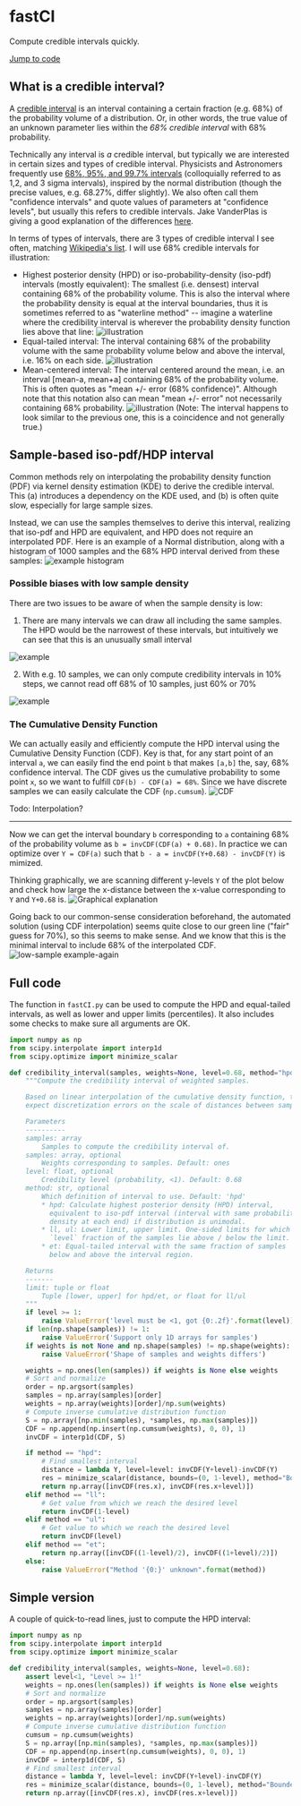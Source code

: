 # fastCI
Compute credible intervals quickly.

[Jump to code](https://github.com/Stefan-Heimersheim/fastCI/blob/main/README.md#full-code)

## What is a credible interval?
A [credible interval](https://en.wikipedia.org/wiki/Credible_interval) is an interval containing a certain fraction (e.g. 68%) of the probability volume of a distribution. Or, in other words, the true value of an unknown parameter lies within the _68% credible interval_ with 68% probability.

Technically any interval is _a_ credible interval, but typically we are interested in certain sizes and types of credible interval. Physicists and Astronomers frequently use [68%, 95%, and 99.7% intervals](https://en.wikipedia.org/wiki/68%E2%80%9395%E2%80%9399.7_rule) (colloquially referred to as 1,2, and 3 sigma intervals), inspired by the normal distribution (though the precise values, e.g. 68.27%, differ slightly). We also often call them "confidence intervals" and quote values of parameters at "confidence levels", but usually this refers to credible intervals. Jake VanderPlas is giving a good explanation of the differences [here](http://jakevdp.github.io/blog/2014/06/12/frequentism-and-bayesianism-3-confidence-credibility/).

In terms of types of intervals, there are 3 types of credible interval I see often, matching [Wikipedia's list](https://en.wikipedia.org/wiki/Credible_interval). I will use 68% credible intervals for illustration:
* Highest posterior density (HPD) or iso-probability-density (iso-pdf) intervals (mostly equivalent): The smallest (i.e. densest) interval containing 68% of the probability volume. This is also the interval where the probability density is equal at the interval boundaries, thus it is sometimes referred to as "waterline method" -- imagine a waterline where the credibility interval is wherever the probability density function lies above that line:
![illustration](illustrations/highest-probability-density-interval.png?raw=true)
* Equal-tailed interval: The interval containing 68% of the probability volume with the same probability volume below and above the interval, i.e. 16% on each side.
![illustration](illustrations/equal-tailed-interval.png?raw=true)
* Mean-centered interval: The interval centered around the mean, i.e. an interval [mean-a, mean+a] containing 68% of the probability volume. This is often quotes as "mean +/- error (68% confidence)". Although note that this notation also can mean "mean +/- error" not necessarily containing 68% probability.
![illustration](illustrations/mean-centered-interval.png?raw=true)
(Note: The interval happens to look similar to the previous one, this is a coincidence and not generally true.)

## Sample-based iso-pdf/HDP interval
Common methods rely on interpolating the probability density function (PDF) via kernel density estimation (KDE) to derive the credible interval. This (a) introduces a dependency on the KDE used, and (b) is often quite slow, especially for large sample sizes.

Instead, we can use the samples themselves to derive this interval, realizing that iso-pdf and HPD are equivalent, and HPD does not require an interpolated PDF. Here is an example of a Normal distribution, along with a histogram of 1000 samples and the 68% HPD interval derived from these samples:
![example histogram](illustrations/high_sample_example.png)

### Possible biases with low sample density
There are two issues to be aware of when the sample density is low:

1. There are many intervals we can draw all including the same samples. The HPD would be the narrowest of these intervals, but intuitively we can see that this is an unusually small interval

![example](illustrations/low_sample_example_1.png)

2. With e.g. 10 samples, we can only compute credibility intervals in 10% steps, we cannot read off 68% of 10 samples, just 60% or 70%

![example](illustrations/low_sample_example_2.png)


### The Cumulative Density Function
We can actually easily and efficiently compute the HPD interval using the Cumulative Density Function (CDF). Key is that, for any start point of an interval `a`, we can easily find the end point `b` that makes `[a,b]` the, say, 68% confidence interval. The CDF gives us the cumulative probability to some point `x`, so we want to fulfill `CDF(b) - CDF(a) = 68%`. Since we have discrete samples we can easily calculate the CDF (`np.cumsum`).
![CDF](illustrations/CDF_illustration.png)

Todo: Interpolation?

---

Now we can get the interval boundary `b` corresponding to `a` containing 68% of the probability volume as `b = invCDF(CDF(a) + 0.68)`. In practice we can optimize over `Y = CDF(a)` such that `b - a = invCDF(Y+0.68) - invCDF(Y)` is mimized.

Thinking graphically, we are scanning different y-levels `Y` of the plot below and check how large the x-distance between the x-value corresponding to `Y` and `Y+0.68` is.
![Graphical explanation](https://github.com/Stefan-Heimersheim/fastCI/blob/main/illustrations/CDF_distances.png?raw=true)

Going back to our common-sense consideration beforehand, the automated solution (using CDF interpolation) seems quite close to our green line ("fair" guess for 70%), so this seems to make sense. And we know that this is the minimal interval to include 68% of the interpolated CDF.
![low-sample example-again](https://github.com/Stefan-Heimersheim/fastCI/blob/main/illustrations/low_sample_again.png?raw=true)

## Full code
The function in `fastCI.py` can be used to compute the HPD and equal-tailed intervals, as well as lower and upper limits (percentiles). It also includes some checks to make sure all arguments are OK.
```python
import numpy as np
from scipy.interpolate import interp1d
from scipy.optimize import minimize_scalar

def credibility_interval(samples, weights=None, level=0.68, method="hpd"):
    """Compute the credibility interval of weighted samples.

    Based on linear interpolation of the cumulative density function, thus
    expect discretization errors on the scale of distances between samples.

    Parameters
    ----------
    samples: array
        Samples to compute the credibility interval of.
    samples: array, optional
        Weights corresponding to samples. Default: ones
    level: float, optional
        Credibility level (probability, <1). Default: 0.68
    method: str, optional
        Which definition of interval to use. Default: 'hpd'
        * hpd: Calculate highest posterior density (HPD) interval,
          equivalent to iso-pdf interval (interval with same probability
          density at each end) if distribution is unimodal.
        * ll, ul: Lower limit, upper limit. One-sided limits for which
          `level` fraction of the samples lie above / below the limit.
        * et: Equal-tailed interval with the same fraction of samples
          below and above the interval region.

    Returns
    -------
    limit: tuple or float
        Tuple [lower, upper] for hpd/et, or float for ll/ul
    """
    if level >= 1:
        raise ValueError('level must be <1, got {0:.2f}'.format(level))
    if len(np.shape(samples)) != 1:
        raise ValueError('Support only 1D arrays for samples')
    if weights is not None and np.shape(samples) != np.shape(weights):
        raise ValueError('Shape of samples and weights differs')

    weights = np.ones(len(samples)) if weights is None else weights
    # Sort and normalize
    order = np.argsort(samples)
    samples = np.array(samples)[order]
    weights = np.array(weights)[order]/np.sum(weights)
    # Compute inverse cumulative distribution function
    S = np.array([np.min(samples), *samples, np.max(samples)])
    CDF = np.append(np.insert(np.cumsum(weights), 0, 0), 1)
    invCDF = interp1d(CDF, S)

    if method == "hpd":
        # Find smallest interval
        distance = lambda Y, level=level: invCDF(Y+level)-invCDF(Y)
        res = minimize_scalar(distance, bounds=(0, 1-level), method="Bounded")
        return np.array([invCDF(res.x), invCDF(res.x+level)])
    elif method == "ll":
        # Get value from which we reach the desired level
        return invCDF(1-level)
    elif method == "ul":
        # Get value to which we reach the desired level
        return invCDF(level)
    elif method == "et":
        return np.array([invCDF((1-level)/2), invCDF((1+level)/2)])
    else:
        raise ValueError("Method '{0:}' unknown".format(method))
```

## Simple version
A couple of quick-to-read lines, just to compute the HPD interval:
```python
import numpy as np
from scipy.interpolate import interp1d
from scipy.optimize import minimize_scalar

def credibility_interval(samples, weights=None, level=0.68):
    assert level<1, "Level >= 1!"
    weights = np.ones(len(samples)) if weights is None else weights
    # Sort and normalize
    order = np.argsort(samples)
    samples = np.array(samples)[order]
    weights = np.array(weights)[order]/np.sum(weights)
    # Compute inverse cumulative distribution function
    cumsum = np.cumsum(weights)
    S = np.array([np.min(samples), *samples, np.max(samples)])
    CDF = np.append(np.insert(np.cumsum(weights), 0, 0), 1)
    invCDF = interp1d(CDF, S)
    # Find smallest interval
    distance = lambda Y, level=level: invCDF(Y+level)-invCDF(Y)
    res = minimize_scalar(distance, bounds=(0, 1-level), method="Bounded")
    return np.array([invCDF(res.x), invCDF(res.x+level)])
```
